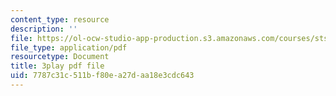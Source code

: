 ```yaml
---
content_type: resource
description: ''
file: https://ol-ocw-studio-app-production.s3.amazonaws.com/courses/sts-069-technology-in-a-dangerous-world-fall-2002/7787c31c511bf80ea27daa18e3cdc643_4YRf-1mLlyw.pdf
file_type: application/pdf
resourcetype: Document
title: 3play pdf file
uid: 7787c31c-511b-f80e-a27d-aa18e3cdc643
---
```

